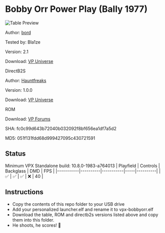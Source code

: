 # Bobby Orr Power Play (Bally 1977)

![Table Preview](../../images/vpx-bobbyorr.png)

Author: [bord](https://vpuniverse.com/profile/9265-bord/)  

Tested by: Bla1ze

Version: 2.1

Download: [VP Universe](https://vpuniverse.com/files/file/9794-bobby-orr-power-play-bally-1977/)

DirectB2S

Author: [Hauntfreaks](https://vpuniverse.com/profile/5216-hauntfreaks/) 

Version: 1.0.0

Download: [VP Universe](https://vpuniverse.com/files/file/12797-power-play-bally-1977/)

ROM

Download: [VP Forums](https://www.vpforums.org/index.php?app=downloads&showfile=707)

SHA: fc0c99d643b72040b032092f8bf656ea1df7a5d2

MD5: 051f131fdd68d999427095c430721591

## Status 

Minimum VPX Standalone build: 10.8.0-1983-a764013
| Playfield | Controls | Backglass | DMD | FPS | 
|-----------|----------|-----------|-----|----------|
| :white_check_mark: | :white_check_mark: | :white_check_mark: | :x: | 40 |

## Instructions

- Copy the contents of this repo folder to your USB drive
- Add your personalized launcher.elf and rename it to vpx-bobbyorr.elf
- Download the table, ROM and directb2s versions listed above and copy them into this folder. 
- He shoots, he scores! 🏒